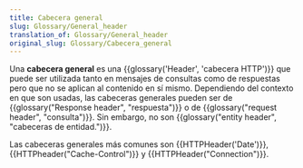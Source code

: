 ```yaml
---
title: Cabecera general
slug: Glossary/General_header
translation_of: Glossary/General_header
original_slug: Glossary/Cabecera_general
---
```

Una **cabecera general** es una {{glossary('Header', 'cabecera HTTP')}} que puede ser utilizada tanto en mensajes de consultas como de respuestas pero que no se aplican al contenido en sí mismo. Dependiendo del contexto en que son usadas, las cabeceras generales pueden ser de {{glossary("Response header", "respuesta")}} o de {{glossary("request header", "consulta")}}. Sin embargo, no son {{glossary("entity header", "cabeceras de entidad.")}}.

Las cabeceras generales más comunes son {{HTTPHeader('Date')}}, {{HTTPheader("Cache-Control")}} y {{HTTPHeader("Connection")}}.
